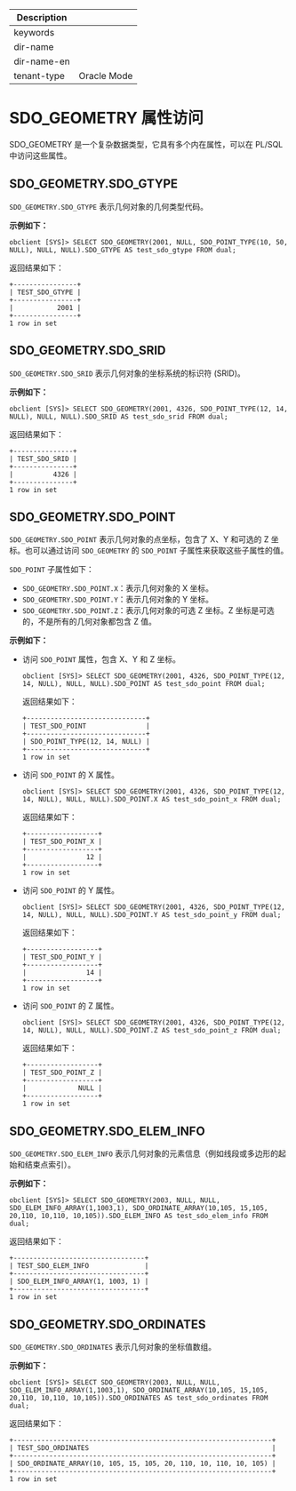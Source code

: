 | Description   |                 |
|---------------|-----------------|
| keywords      |                 |
| dir-name      |                 |
| dir-name-en   |                 |
| tenant-type   | Oracle Mode     |

# SDO_GEOMETRY 属性访问

SDO_GEOMETRY 是一个复杂数据类型，它具有多个内在属性，可以在 PL/SQL 中访问这些属性。

## SDO_GEOMETRY.SDO_GTYPE

`SDO_GEOMETRY.SDO_GTYPE` 表示几何对象的几何类型代码。

**示例如下：**

```shell
obclient [SYS]> SELECT SDO_GEOMETRY(2001, NULL, SDO_POINT_TYPE(10, 50, NULL), NULL, NULL).SDO_GTYPE AS test_sdo_gtype FROM dual;
```

返回结果如下：

```shell
+----------------+
| TEST_SDO_GTYPE |
+----------------+
|           2001 |
+----------------+
1 row in set
```

## SDO_GEOMETRY.SDO_SRID

`SDO_GEOMETRY.SDO_SRID` 表示几何对象的坐标系统的标识符 (SRID)。

**示例如下：**

```shell
obclient [SYS]> SELECT SDO_GEOMETRY(2001, 4326, SDO_POINT_TYPE(12, 14, NULL), NULL, NULL).SDO_SRID AS test_sdo_srid FROM dual;
```

返回结果如下：

```shell
+---------------+
| TEST_SDO_SRID |
+---------------+
|          4326 |
+---------------+
1 row in set
```

## SDO_GEOMETRY.SDO_POINT

`SDO_GEOMETRY.SDO_POINT` 表示几何对象的点坐标，包含了 X、Y 和可选的 Z 坐标。也可以通过访问 `SDO_GEOMETRY` 的 `SDO_POINT` 子属性来获取这些子属性的值。

`SDO_POINT` 子属性如下：

* `SDO_GEOMETRY.SDO_POINT.X`：表示几何对象的 X 坐标。
* `SDO_GEOMETRY.SDO_POINT.Y`：表示几何对象的 Y 坐标。
* `SDO_GEOMETRY.SDO_POINT.Z`：表示几何对象的可选 Z 坐标。Z 坐标是可选的，不是所有的几何对象都包含 Z 值。

**示例如下：**

* 访问 `SDO_POINT` 属性，包含 X、Y 和 Z 坐标。

    ```shell
    obclient [SYS]> SELECT SDO_GEOMETRY(2001, 4326, SDO_POINT_TYPE(12, 14, NULL), NULL, NULL).SDO_POINT AS test_sdo_point FROM dual;
    ```

    返回结果如下：

    ```shell
    +------------------------------+
    | TEST_SDO_POINT               |
    +------------------------------+
    | SDO_POINT_TYPE(12, 14, NULL) |
    +------------------------------+
    1 row in set
    ```

* 访问 `SDO_POINT` 的 X 属性。

    ```shell
    obclient [SYS]> SELECT SDO_GEOMETRY(2001, 4326, SDO_POINT_TYPE(12, 14, NULL), NULL, NULL).SDO_POINT.X AS test_sdo_point_x FROM dual;
    ```

    返回结果如下：

    ```shell
    +------------------+
    | TEST_SDO_POINT_X |
    +------------------+
    |               12 |
    +------------------+
    1 row in set
    ```

* 访问 `SDO_POINT` 的 Y 属性。

    ```shell
    obclient [SYS]> SELECT SDO_GEOMETRY(2001, 4326, SDO_POINT_TYPE(12, 14, NULL), NULL, NULL).SDO_POINT.Y AS test_sdo_point_y FROM dual;
    ```

    返回结果如下：

    ```shell
    +------------------+
    | TEST_SDO_POINT_Y |
    +------------------+
    |               14 |
    +------------------+
    1 row in set
    ```

* 访问 `SDO_POINT` 的 Z 属性。

    ```shell
    obclient [SYS]> SELECT SDO_GEOMETRY(2001, 4326, SDO_POINT_TYPE(12, 14, NULL), NULL, NULL).SDO_POINT.Z AS test_sdo_point_z FROM dual;
    ```

    返回结果如下：

    ```shell
    +------------------+
    | TEST_SDO_POINT_Z |
    +------------------+
    |             NULL |
    +------------------+
    1 row in set
    ```

## SDO_GEOMETRY.SDO_ELEM_INFO

`SDO_GEOMETRY.SDO_ELEM_INFO` 表示几何对象的元素信息（例如线段或多边形的起始和结束点索引）。

**示例如下：**

```shell
obclient [SYS]> SELECT SDO_GEOMETRY(2003, NULL, NULL, SDO_ELEM_INFO_ARRAY(1,1003,1), SDO_ORDINATE_ARRAY(10,105, 15,105, 20,110, 10,110, 10,105)).SDO_ELEM_INFO AS test_sdo_elem_info FROM dual;
```

返回结果如下：

```shell
+---------------------------------+
| TEST_SDO_ELEM_INFO              |
+---------------------------------+
| SDO_ELEM_INFO_ARRAY(1, 1003, 1) |
+---------------------------------+
1 row in set
```

## SDO_GEOMETRY.SDO_ORDINATES

`SDO_GEOMETRY.SDO_ORDINATES` 表示几何对象的坐标值数组。

**示例如下：**

```shell
obclient [SYS]> SELECT SDO_GEOMETRY(2003, NULL, NULL, SDO_ELEM_INFO_ARRAY(1,1003,1), SDO_ORDINATE_ARRAY(10,105, 15,105, 20,110, 10,110, 10,105)).SDO_ORDINATES AS test_sdo_ordinates FROM dual;
```

返回结果如下：

```shell
+-----------------------------------------------------------------+
| TEST_SDO_ORDINATES                                              |
+-----------------------------------------------------------------+
| SDO_ORDINATE_ARRAY(10, 105, 15, 105, 20, 110, 10, 110, 10, 105) |
+-----------------------------------------------------------------+
1 row in set
```
